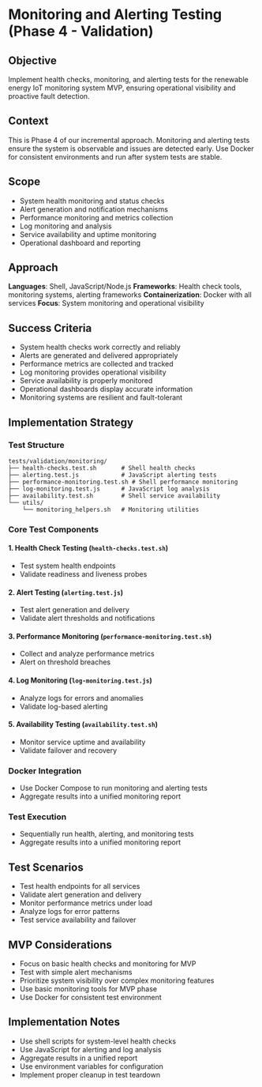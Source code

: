# Monitoring and Alerting Testing (Phase 4 - Validation)

## Objective
Implement health checks, monitoring, and alerting tests for the renewable energy IoT monitoring system MVP, ensuring operational visibility and proactive fault detection.

## Context
This is Phase 4 of our incremental approach. Monitoring and alerting tests ensure the system is observable and issues are detected early. Use Docker for consistent environments and run after system tests are stable.

## Scope
- System health monitoring and status checks
- Alert generation and notification mechanisms
- Performance monitoring and metrics collection
- Log monitoring and analysis
- Service availability and uptime monitoring
- Operational dashboard and reporting

## Approach
**Languages**: Shell, JavaScript/Node.js
**Frameworks**: Health check tools, monitoring systems, alerting frameworks
**Containerization**: Docker with all services
**Focus**: System monitoring and operational visibility

## Success Criteria
- System health checks work correctly and reliably
- Alerts are generated and delivered appropriately
- Performance metrics are collected and tracked
- Log monitoring provides operational visibility
- Service availability is properly monitored
- Operational dashboards display accurate information
- Monitoring systems are resilient and fault-tolerant

## Implementation Strategy

### Test Structure
```
tests/validation/monitoring/
├── health-checks.test.sh       # Shell health checks
├── alerting.test.js            # JavaScript alerting tests
├── performance-monitoring.test.sh # Shell performance monitoring
├── log-monitoring.test.js      # JavaScript log analysis
├── availability.test.sh        # Shell service availability
└── utils/
    └── monitoring_helpers.sh   # Monitoring utilities
```

### Core Test Components

#### 1. Health Check Testing (`health-checks.test.sh`)
- Test system health endpoints
- Validate readiness and liveness probes

#### 2. Alert Testing (`alerting.test.js`)
- Test alert generation and delivery
- Validate alert thresholds and notifications

#### 3. Performance Monitoring (`performance-monitoring.test.sh`)
- Collect and analyze performance metrics
- Alert on threshold breaches

#### 4. Log Monitoring (`log-monitoring.test.js`)
- Analyze logs for errors and anomalies
- Validate log-based alerting

#### 5. Availability Testing (`availability.test.sh`)
- Monitor service uptime and availability
- Validate failover and recovery

### Docker Integration
- Use Docker Compose to run monitoring and alerting tests
- Aggregate results into a unified monitoring report

### Test Execution
- Sequentially run health, alerting, and monitoring tests
- Aggregate results into a unified monitoring report

## Test Scenarios
- Test health endpoints for all services
- Validate alert generation and delivery
- Monitor performance metrics under load
- Analyze logs for error patterns
- Test service availability and failover

## MVP Considerations
- Focus on basic health checks and monitoring for MVP
- Test with simple alert mechanisms
- Prioritize system visibility over complex monitoring features
- Use basic monitoring tools for MVP phase
- Use Docker for consistent test environment

## Implementation Notes
- Use shell scripts for system-level health checks
- Use JavaScript for alerting and log analysis
- Aggregate results in a unified report
- Use environment variables for configuration
- Implement proper cleanup in test teardown 